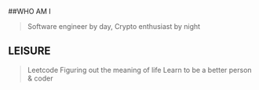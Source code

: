 ##WHO AM I
>Software engineer by day, Crypto enthusiast by night

## LEISURE 
>Leetcode
>Figuring out the meaning of life
>Learn to be a better person & coder
